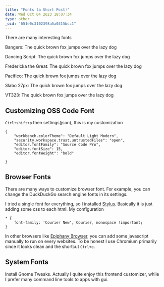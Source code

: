 ```yaml
---
title: "Fonts (a Short Post)"
date: Wed Oct 04 2023 18:07:34
type: other
_oid: "651e0c3102398a5a0315bcc1"
---
```

There are many interesting fonts

Bangers: The quick brown fox jumps over the lazy dog

Dancing Script: The quick brown fox jumps over the lazy dog

Fredericka the Great: The quick brown fox jumps over the lazy dog

Pacifico: The quick brown fox jumps over the lazy dog

Slabo 27px: The quick brown fox jumps over the lazy dog

VT323: The quick brown fox jumps over the lazy dog

## Customizing OSS Code Font

`Ctrl+shift+p` then settings(json), this is my customization

    {
        "workbench.colorTheme": "Default Light Modern",
        "security.workspace.trust.untrustedFiles": "open",
        "editor.fontFamily": "Source Code Pro",
        "editor.fontSize": 15,
        "editor.fontWeight": "bold"

    }

## Browser Fonts

There are many ways to customize browser font. For example, you can
change the DuckDuckGo search engine fonts in its settings.

I tried a single font for everything, so I installed
[Stylus](https://chrome.google.com/webstore/detail/stylus/clngdbkpkpeebahjckkjfobafhncgmne).
Basically it is just adding some css to each html. My configuration

    * {
        font-family: 'Courier New', Courier, monospace !important;
    }

In other browsers like [Epiphany
Browser](https://github.com/GNOME/epiphany), you can add some javascript
manually to run on every websites. To be honest I use Chromium primarily
since it looks clean and the shortcut `Ctrl+e`.

## System Fonts

Install Gnome Tweaks. Actually I quite enjoy this frontend customizer,
while I prefer many command line tools to apps with gui.
